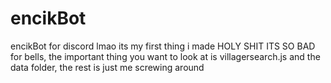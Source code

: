 # encikBot
encikBot for discord lmao its my first thing i made
HOLY SHIT ITS SO BAD
for bells, the important thing you want to look at is villagersearch.js and the data folder,
the rest is just me screwing around
